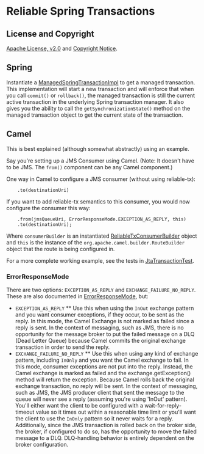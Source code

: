 Reliable Spring Transactions
============================

## License and Copyright

[Apache License, v2.0](LICENSE) and [Copyright Notice](NOTICE).

## Spring

Instantiate a
[ManagedSpringTransactionImpl](reliable-tx-spring/src/main/java/software/reliabletx/spring/ManagedSpringTransactionImpl.java)
to get a managed transaction.  This implementation will start a new
transaction and will enforce that when you call `commit()` or `rollback()`,
the managed transaction is still the current active transaction in the
underlying Spring transaction manager.  It also gives you the ability to
call the `getSynchronizationState()` method on the managed transaction
object to get the current state of the transaction.

## Camel

This is best explained (although somewhat abstractly) using an example.

Say you're setting up a JMS Consumer using Camel.  (Note: It doesn't have to
be JMS.  The `from()` component can be any Camel component.)

One way in Camel to configure a JMS consumer (without using reliable-tx):
```from(jmsQueueUri)
    .to(destinationUri)
```

If you want to add reliable-tx semantics to this consumer, you would now
configure the consumer this way:
```consumerBuilder
    .from(jmsQueueUri, ErrorResponseMode.EXCEPTION_AS_REPLY, this)
    .to(destinationUri);
```

Where `consumerBuilder` is an instantiated
[ReliableTxConsumerBuilder](reliable-tx-camel/src/main/java/software/reliabletx/camel/ReliableTxConsumerBuilder.java)
object and `this` is the instance of the
`org.apache.camel.builder.RouteBuilder` object that the route is being
configured in.

For a more complete working example, see the tests in
[JtaTransactionTest](reliable-tx-camel/src/test/java/software/reliabletx/camel/JtaTransactionTest.java).

### ErrorResponseMode

There are two options: `EXCEPTION_AS_REPLY` and `EXCHANGE_FAILURE_NO_REPLY`. 
These are also documented in
[ErrorResponseMode](reliable-tx-camel/src/main/java/software/reliabletx/camel/ErrorResponseMode.java),
but:
* `EXCEPTION_AS_REPLY`
** Use this when using the `InOut` exchange pattern and you want consumer
exceptions, if they occur, to be sent as the reply.  In this mode, the Camel
Exchange is not marked as failed since a reply is sent.  In the context of
messaging, such as JMS, there is no opportunity for the message broker to
put the failed message on a DLQ (Dead Letter Queue) because Camel commits
the original exchange transaction in order to send the reply.
* `EXCHANGE_FAILURE_NO_REPLY`
** Use this when using any kind of exchange pattern, including `InOnly` and
you want the Camel exchange to fail.  In this mode, consumer exceptions are
not put into the reply.  Instead, the Camel exchange is marked as failed and
the exchange.getException() method will return the exception.  Because Camel
rolls back the original exchange transaction, no reply will be sent.  In the
context of messaging, such as JMS, the JMS producer client that sent the
message to the queue will never see a reply (assuming you're using 'InOut'
pattern).  You'll either want the client to be configured with a
wait-for-reply-timeout value so it times out within a reasonable time limit
or you'll want the client to use the `InOnly` pattern so it never waits for
a reply.  Additionally, since the JMS transaction is rolled back on the
broker side, the broker, if configured to do so, has the opportunity to move
the failed message to a DLQ.  DLQ-handling behavior is entirely dependent on
the broker configuration.
